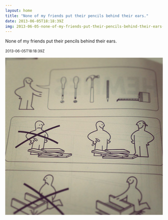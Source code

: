 ```yaml
---
layout: home
title: "None of my friends put their pencils behind their ears."
date: 2013-06-05T18:18:39Z
img: 2013-06-05-none-of-my-friends-put-their-pencils-behind-their-ears-.jpg
---
```


None of my friends put their pencils behind their ears.

<small>2013-06-05T18:18:39Z</small>

![None of my friends put their pencils behind their ears.](2013-06-05-none-of-my-friends-put-their-pencils-behind-their-ears-.jpg)

